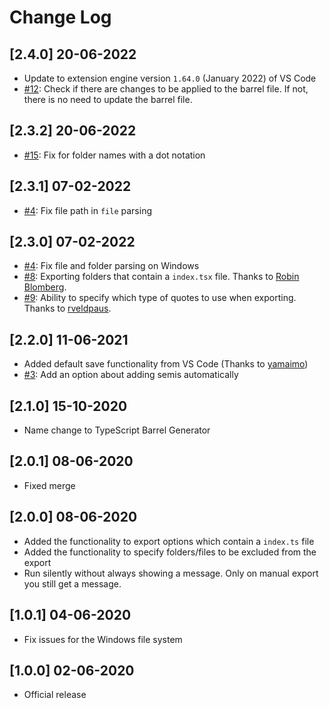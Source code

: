 # Change Log

## [2.4.0] 20-06-2022

- Update to extension engine version `1.64.0` (January 2022) of VS Code
- [#12](https://github.com/estruyf/vscode-typescript-exportallmodules/issues/12): Check if there are changes to be applied to the barrel file. If not, there is no need to update the barrel file.

## [2.3.2] 20-06-2022

- [#15](https://github.com/estruyf/vscode-typescript-exportallmodules/issues/15): Fix for folder names with a dot notation

## [2.3.1] 07-02-2022

- [#4](https://github.com/estruyf/vscode-typescript-exportallmodules/issues/4): Fix file path in `file` parsing

## [2.3.0] 07-02-2022

- [#4](https://github.com/estruyf/vscode-typescript-exportallmodules/issues/4): Fix file and folder parsing on Windows
- [#8](https://github.com/estruyf/vscode-typescript-exportallmodules/pull/8): Exporting folders that contain a `index.tsx` file. Thanks to [
Robin Blomberg](https://github.com/RobinBlomberg).
- [#9](https://github.com/estruyf/vscode-typescript-exportallmodules/pull/9): Ability to specify which type of quotes to use when exporting. Thanks to [rveldpaus](https://github.com/rveldpaus).

## [2.2.0] 11-06-2021

- Added default save functionality from VS Code (Thanks to [yamaimo](https://github.com/yarnaimo))
- [#3](https://github.com/estruyf/vscode-typescript-exportallmodules/issues/3): Add an option about adding semis automatically

## [2.1.0] 15-10-2020

- Name change to TypeScript Barrel Generator

## [2.0.1] 08-06-2020

- Fixed merge

## [2.0.0] 08-06-2020

- Added the functionality to export options which contain a `index.ts` file
- Added the functionality to specify folders/files to be excluded from the export
- Run silently without always showing a message. Only on manual export you still get a message.

## [1.0.1] 04-06-2020

- Fix issues for the Windows file system

## [1.0.0] 02-06-2020

- Official release